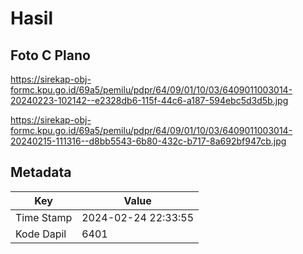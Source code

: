 # Hasil

## Foto C Plano

https://sirekap-obj-formc.kpu.go.id/69a5/pemilu/pdpr/64/09/01/10/03/6409011003014-20240223-102142--e2328db6-115f-44c6-a187-594ebc5d3d5b.jpg

https://sirekap-obj-formc.kpu.go.id/69a5/pemilu/pdpr/64/09/01/10/03/6409011003014-20240215-111316--d8bb5543-6b80-432c-b717-8a692bf947cb.jpg


## Metadata

| Key        | Value               |
| ---------- | ------------------- |
| Time Stamp | 2024-02-24 22:33:55 |
| Kode Dapil | 6401                |



